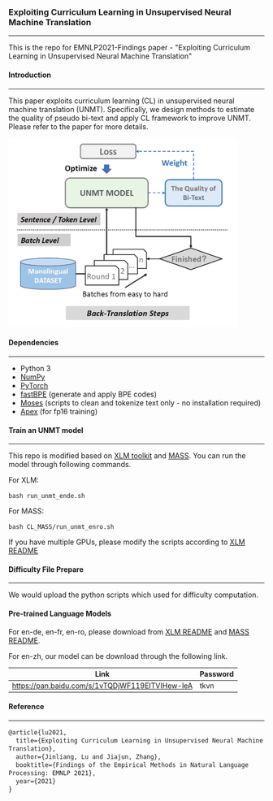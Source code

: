 ### Exploiting Curriculum Learning in Unsupervised Neural Machine Translation

-------------------------------------------

This is the repo for EMNLP2021-Findings paper - "Exploiting Curriculum Learning in Unsupervised Neural Machine Translation"

#### Introduction

---------------------------------------------------------------

This paper exploits curriculum learning (CL) in unsupervised neural machine translation (UNMT). Specifically, we design methods to estimate the quality of pseudo bi-text and apply CL framework to improve UNMT. Please refer to the paper for more details.

<img src="images/image.png" alt="image-20210903154759030" width="450" />

#### Dependencies

----------------------------------------------------------------

- Python 3
- [NumPy](http://www.numpy.org/)
- [PyTorch](http://pytorch.org/)
- [fastBPE](https://github.com/facebookresearch/XLM/tree/master/tools#fastbpe) (generate and apply BPE codes)
- [Moses](https://github.com/facebookresearch/XLM/tree/master/tools#tokenizers) (scripts to clean and tokenize text only - no installation required)
- [Apex](https://github.com/nvidia/apex#quick-start) (for fp16 training)

#### Train an UNMT model

--------------------------------------------------

This repo is modified based on [XLM toolkit](https://github.com/facebookresearch/XLM) and [MASS](https://github.com/microsoft/MASS). You can run the model through following commands.

For XLM:

```
bash run_unmt_ende.sh
```

For MASS:

```
bash CL_MASS/run_unmt_enro.sh
```

If you have multiple GPUs, please modify the scripts according to [XLM README](https://github.com/facebookresearch/XLM)

#### Difficulty File Prepare

-------------------------------------------------------

We would upload the python scripts which used for difficulty computation.

#### Pre-trained Language Models

For en-de, en-fr, en-ro, please download from [XLM README](https://github.com/facebookresearch/XLM) and [MASS README](https://github.com/microsoft/MASS).

For en-zh, our model can be download through the following link.

| Link                                            | Password |
| ----------------------------------------------- | -------- |
| https://pan.baidu.com/s/1vTQDjWF119EITVIHew-leA | tkvn     |

#### Reference

---------------------------------------

```
@article{lu2021,
  title={Exploiting Curriculum Learning in Unsupervised Neural Machine Translation},
  author={Jinliang, Lu and Jiajun, Zhang},
  booktitle={Findings of the Empirical Methods in Natural Language Processing: EMNLP 2021},
  year={2021}
}
```
